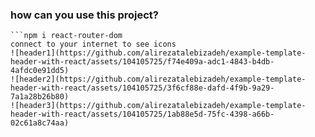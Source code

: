 ### how can you use this project?

```npm i bootstrap
```npm i react-router-dom
connect to your internet to see icons
![header1](https://github.com/alirezatalebizadeh/example-template-header-with-react/assets/104105725/f74e409a-adc1-4843-b4db-4afdc0e91dd5)
![header2](https://github.com/alirezatalebizadeh/example-template-header-with-react/assets/104105725/3f6cf88e-dafd-4f9b-9a29-7a1a28b26b80)
![header3](https://github.com/alirezatalebizadeh/example-template-header-with-react/assets/104105725/1ab88e5d-75fc-4398-a66b-02c61a8c74aa)
